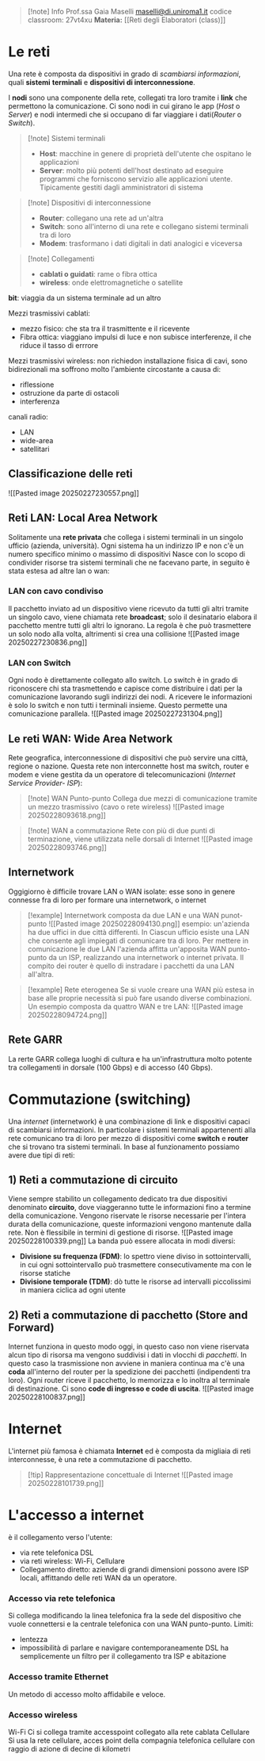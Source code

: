 >[!note] Info
>Prof.ssa Gaia Maselli
>maselli@di.uniroma1.it
>codice classroom: 27vt4xu
>**Materia:** [[Reti degli Elaboratori (class)]]
# Le reti
Una rete è composta da dispositivi in grado di *scambiarsi informazioni*, quali **sistemi** **terminali** e **dispositivi di interconnessione**. 

I **nodi** sono una componente della rete, collegati tra loro tramite i **link** che permettono la comunicazione. Ci sono nodi in cui girano le app (*Host* o *Server*) e nodi intermedi  che si occupano di far viaggiare i dati(*Router* o *Switch*).

>[!note] Sistemi terminali
>- **Host**: macchine in genere di proprietà dell'utente che ospitano le applicazioni
>- **Server**: molto più potenti dell'host destinato ad eseguire programmi che forniscono servizio alle applicazioni utente. Tipicamente gestiti dagli amministratori di sistema

>[!note] Dispositivi di interconnessione
>- **Router**: collegano una rete ad un'altra
> - **Switch**: sono all'interno di una rete e collegano sistemi terminali tra di loro
>- **Modem**: trasformano i dati digitali in dati analogici e viceversa

>[!note] Collegamenti
>- **cablati o guidati**: rame o fibra ottica
>- **wireless**: onde elettromagnetiche o satellite

**bit**: viaggia da un sistema terminale ad un altro

Mezzi trasmissivi cablati:
- mezzo fisico: che sta tra il trasmittente e il ricevente
- Fibra ottica: viaggiano impulsi di luce e non subisce interferenze, il che riduce il tasso di errrore

Mezzi trasmissivi wireless:
non richiedon installazione fisica di cavi, sono bidirezionali ma soffrono molto l'ambiente circostante a causa di:
- riflessione
- ostruzione da parte di ostacoli
- interferenza

canali radio:
- LAN
- wide-area
- satellitari

## Classificazione delle reti
![[Pasted image 20250227230557.png]]

## Reti LAN: Local Area Network
Solitamente una **rete privata** che collega i sistemi terminali in un singolo ufficio (azienda, università). Ogni sistema ha un indirizzo IP e non c'è un numero specifico minimo o massimo di dispositivi
Nasce con lo scopo di condivider risorse tra sistemi terminali che ne facevano parte, in seguito è stata estesa ad altre lan o wan:

### LAN con cavo condiviso
Il pacchetto inviato ad un dispositivo viene ricevuto da tutti gli altri tramite un singolo cavo, viene chiamata rete **broadcast**; solo il desinatario elabora il pacchetto mentre tutti gli altri lo ignorano. La regola è che può trasmettere un solo nodo alla volta, altrimenti si crea una collisione
![[Pasted image 20250227230836.png]]

### LAN con Switch
Ogni nodo è direttamente collegato allo switch. Lo switch è in grado di riconoscere chi sta trasmettendo e capisce come distribuire i dati per la comunicazione lavorando sugli indirizzi dei nodi. A ricevere le informazioni è solo lo switch e non tutti i terminali insieme. Questo permette una comunicazione parallela.
![[Pasted image 20250227231304.png]]

## Le reti WAN: Wide Area Network
Rete geografica, interconnessione di dispositivi che può servire una città, regione o nazione. Questa rete non interconnette host ma switch, router e modem e viene gestita da un operatore di telecomunicazioni (*Internet Service Provider- ISP*):
 >[!note]  WAN Punto-punto
> Collega due mezzi di comunicazione tramite un mezzo trasmissivo (cavo o rete wireless)
> ![[Pasted image 20250228093618.png]]

>[!note] WAN a commutazione
>Rete con più di due punti di terminazione, viene utilizzata nelle dorsali di Internet
>![[Pasted image 20250228093746.png]]
## Internetwork 
Oggigiorno è difficile trovare LAN o WAN isolate: esse sono in genere connesse fra di loro per formare una internetwork, o internet
>[!example] Internetwork composta da due LAN e una WAN punot-punto
>![[Pasted image 20250228094130.png]]
>esempio: un'azienda ha due uffici in due città differenti. In Ciascun ufficio esiste una LAN che consente agli impiegati di comunicare tra di loro. Per mettere in comunicazione le due LAN l'azienda affitta un'apposita WAN punto-punto da un ISP, realizzando una internetwork o internet privata. Il compito dei router è quello di instradare i pacchetti da una LAN all'altra.

>[!example] Rete eterogenea
>Se si vuole creare una WAN più estesa in base alle proprie necessità si può fare usando diverse combinazioni. Un esempio composta da quattro WAN e tre LAN:
>![[Pasted image 20250228094724.png]]
## Rete GARR 
La rerte GARR collega luoghi di cultura e ha un'infrastruttura molto potente tra collegamenti in dorsale (100 Gbps) e di accesso (40 Gbps). 
# Commutazione (switching)
Una *internet* (internetwork) è una combinazione di link e dispositivi capaci di scambiarsi informazioni. In particolare i sistemi terminali appartenenti alla rete comunicano tra di loro per mezzo di dispositivi come **switch** e **router** che si trovano tra sistemi terminali.
In base al funzionamento possiamo avere due tipi di reti:
## 1) Reti a commutazione di circuito
Viene sempre stabilito un collegamento dedicato tra due dispositivi denominato **circuito**, dove viaggeranno tutte le informazioni fino a termine della comunicazione. Vengono riservate le risorse necessarie per l'intera durata della comunicazione, queste informazioni vengono mantenute dalla rete. Non è flessibile in termini di gestione di risorse.
![[Pasted image 20250228100339.png]]
La banda può essere allocata in modi diversi:
- **Divisione su frequenza (FDM)**: lo spettro viene diviso in sottointervalli, in cui ogni sottointervallo può trasmettere consecutivamente ma con le risorse statiche
- **Divisione temporale (TDM)**: dò tutte le risorse ad intervalli piccolissimi in maniera ciclica ad ogni utente

## 2) Reti a commutazione di pacchetto (Store and Forward)
Internet funziona in questo modo oggi, in questo caso non viene riservata alcun tipo di risorsa ma vengono suddivisi i dati in vlocchi di *pacchetti*.
In questo caso la trasmissione non avviene in maniera continua ma c'è una **coda** all'interno del router per la spedizione dei pacchetti (indipendenti tra loro). Ogni router riceve il pacchetto, lo memorizza e lo inoltra al terminale di destinazione. 
Ci sono **code di ingresso e code di uscita**.
![[Pasted image 20250228100837.png]]

# Internet
L'internet più famosa è chiamata **Internet** ed è composta da migliaia di reti interconnesse, è una rete a commutazione di pacchetto.
>[!tip]  Rappresentazione concettuale di Internet
>![[Pasted image 20250228101739.png]]



# L'accesso a internet


è il collegamento verso l'utente:
- via rete telefonica DSL
- via reti wireless: Wi-Fi, Cellulare
- Collegamento diretto: aziende di grandi dimensioni possono avere ISP locali, affittando delle reti WAN da un operatore.

### Accesso via rete telefonica
Si collega modificando la linea telefonica fra la sede del dispositivo che vuole connettersi e la centrale telefonica con una WAN punto-punto.
Limiti:
- lentezza
- impossibilità di parlare e navigare contemporaneamente
DSL ha semplicemente un filtro per il collegamento tra ISP e abitazione

### Accesso tramite Ethernet
Un metodo di accesso molto affidabile e veloce.
### Accesso wireless
Wi-Fi
 Ci si collega tramite accesspoint collegato alla rete cablata
 Cellulare
 Si usa la rete cellulare, acces point della compagnia telefonica cellulare con raggio di azione di decine di kilometri

